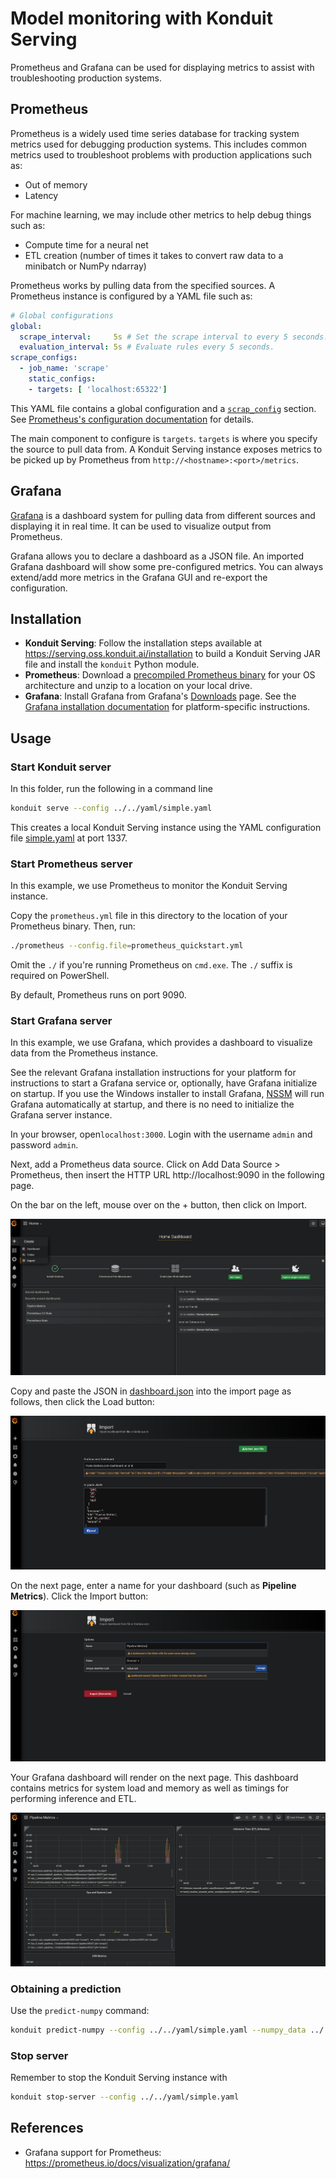 # Model monitoring with Konduit Serving

Prometheus and Grafana can be used for displaying metrics to assist with troubleshooting production systems. 

## Prometheus 

Prometheus is a widely used time series database for tracking system metrics used for debugging production systems. This includes common metrics used to troubleshoot problems with production applications such as:

- Out of memory
- Latency

For machine learning, we may include other metrics to help debug things such as:

- Compute time for a neural net
- ETL creation (number of times it takes to convert raw data to a minibatch or NumPy ndarray)

Prometheus works by pulling data from the specified sources. A Prometheus instance is configured by a YAML file such as:

```yaml
# Global configurations
global:
  scrape_interval:     5s # Set the scrape interval to every 5 seconds.
  evaluation_interval: 5s # Evaluate rules every 5 seconds.
scrape_configs:
  - job_name: 'scrape'
    static_configs:
    - targets: [ 'localhost:65322']
```

This YAML file contains a global configuration and a [`scrap_config`](https://prometheus.io/docs/prometheus/latest/configuration/configuration/#scrape_config) section. See [Prometheus's configuration documentation](https://prometheus.io/docs/prometheus/latest/configuration/configuration/#scrape_config) for details. 

The main component to configure is `targets`. `targets` is where you specify the source to pull data from. A Konduit Serving instance exposes metrics to be picked up by Prometheus from `http://<hostname>:<port>/metrics`.

## Grafana

[Grafana](https://grafana.com) is a dashboard system for pulling data from different sources and displaying it in real time. It can be used to visualize output from Prometheus. 

Grafana allows you to declare a dashboard as a JSON file.  An imported Grafana dashboard will show some pre-configured metrics. You can always extend/add more metrics in the Grafana GUI and re-export the configuration.

## Installation 

- **Konduit Serving**: Follow the installation steps available at https://serving.oss.konduit.ai/installation to build a Konduit Serving JAR file and install the `konduit` Python module.
- **Prometheus**: Download a [precompiled Prometheus binary](https://prometheus.io/download) for your OS architecture and unzip to a location on your local drive. 
- **Grafana**: Install Grafana from Grafana's [Downloads](https://grafana.com/grafana/download) page. See the [Grafana installation documentation](https://grafana.com/docs/grafana/latest/installation/) for platform-specific instructions. 

## Usage 

### Start Konduit server 

In this folder, run the following in a command line 

```bash
konduit serve --config ../../yaml/simple.yaml
```

This creates a local Konduit Serving instance using the YAML configuration file [simple.yaml](../../yaml/simple.yaml) at port 1337. 

### Start Prometheus server 

In this example, we use Prometheus to monitor the Konduit Serving instance. 

Copy the `prometheus.yml` file in this directory to the location of your Prometheus binary. Then, run:

```bash
./prometheus --config.file=prometheus_quickstart.yml
```

Omit the `./` if you're running Prometheus on `cmd.exe`. The `./` suffix is required on PowerShell. 

By default, Prometheus runs on port 9090. 

### Start Grafana server 

In this example, we use Grafana, which provides a dashboard to visualize data from the Prometheus instance. 

See the relevant Grafana installation instructions for your platform for instructions to start a Grafana service or, optionally, have Grafana initialize on startup. If you use the Windows installer to install Grafana, [NSSM](https://nssm.cc/) will run Grafana automatically at startup, and there is no need to initialize the Grafana server instance. 

In your browser, open`localhost:3000`. Login with the username `admin` and password `admin`. 

Next, add a Prometheus data source. Click on Add Data Source > Prometheus, then insert the HTTP URL http://localhost:9090 in the following page. 

On the bar on the left, mouse over on the + button, then click on Import.

![](img/dashboardimport.png)

Copy and paste the JSON in [dashboard.json](dashboard.json) into the import page as follows, then click the Load button:

![](img/jsonimportdashboard.png)

On the next page, enter a name for your dashboard (such as **Pipeline Metrics**). Click the Import button:

![](img/dashboardimportfinish.png)

Your Grafana dashboard will render on the next page. This dashboard contains metrics for system load and memory as well as timings for performing inference and ETL.

![](img/dashboardrender.png)

### Obtaining a prediction

Use the `predict-numpy` command:

```bash
konduit predict-numpy --config ../../yaml/simple.yaml --numpy_data ../../data/simple/input_arr.npy
```

### Stop server 

Remember to stop the Konduit Serving instance with 

```bash
konduit stop-server --config ../../yaml/simple.yaml
```

## References

- Grafana support for Prometheus:  https://prometheus.io/docs/visualization/grafana/